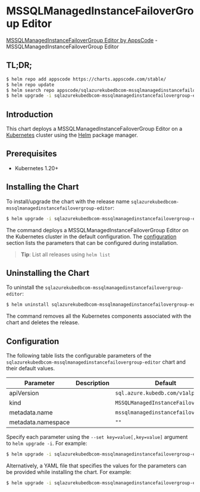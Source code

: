 # MSSQLManagedInstanceFailoverGroup Editor

[MSSQLManagedInstanceFailoverGroup Editor by AppsCode](https://appscode.com) - MSSQLManagedInstanceFailoverGroup Editor

## TL;DR;

```bash
$ helm repo add appscode https://charts.appscode.com/stable/
$ helm repo update
$ helm search repo appscode/sqlazurekubedbcom-mssqlmanagedinstancefailovergroup-editor --version=v0.18.0
$ helm upgrade -i sqlazurekubedbcom-mssqlmanagedinstancefailovergroup-editor appscode/sqlazurekubedbcom-mssqlmanagedinstancefailovergroup-editor -n default --create-namespace --version=v0.18.0
```

## Introduction

This chart deploys a MSSQLManagedInstanceFailoverGroup Editor on a [Kubernetes](http://kubernetes.io) cluster using the [Helm](https://helm.sh) package manager.

## Prerequisites

- Kubernetes 1.20+

## Installing the Chart

To install/upgrade the chart with the release name `sqlazurekubedbcom-mssqlmanagedinstancefailovergroup-editor`:

```bash
$ helm upgrade -i sqlazurekubedbcom-mssqlmanagedinstancefailovergroup-editor appscode/sqlazurekubedbcom-mssqlmanagedinstancefailovergroup-editor -n default --create-namespace --version=v0.18.0
```

The command deploys a MSSQLManagedInstanceFailoverGroup Editor on the Kubernetes cluster in the default configuration. The [configuration](#configuration) section lists the parameters that can be configured during installation.

> **Tip**: List all releases using `helm list`

## Uninstalling the Chart

To uninstall the `sqlazurekubedbcom-mssqlmanagedinstancefailovergroup-editor`:

```bash
$ helm uninstall sqlazurekubedbcom-mssqlmanagedinstancefailovergroup-editor -n default
```

The command removes all the Kubernetes components associated with the chart and deletes the release.

## Configuration

The following table lists the configurable parameters of the `sqlazurekubedbcom-mssqlmanagedinstancefailovergroup-editor` chart and their default values.

|     Parameter      | Description |                    Default                     |
|--------------------|-------------|------------------------------------------------|
| apiVersion         |             | <code>sql.azure.kubedb.com/v1alpha1</code>     |
| kind               |             | <code>MSSQLManagedInstanceFailoverGroup</code> |
| metadata.name      |             | <code>mssqlmanagedinstancefailovergroup</code> |
| metadata.namespace |             | <code>""</code>                                |


Specify each parameter using the `--set key=value[,key=value]` argument to `helm upgrade -i`. For example:

```bash
$ helm upgrade -i sqlazurekubedbcom-mssqlmanagedinstancefailovergroup-editor appscode/sqlazurekubedbcom-mssqlmanagedinstancefailovergroup-editor -n default --create-namespace --version=v0.18.0 --set apiVersion=sql.azure.kubedb.com/v1alpha1
```

Alternatively, a YAML file that specifies the values for the parameters can be provided while
installing the chart. For example:

```bash
$ helm upgrade -i sqlazurekubedbcom-mssqlmanagedinstancefailovergroup-editor appscode/sqlazurekubedbcom-mssqlmanagedinstancefailovergroup-editor -n default --create-namespace --version=v0.18.0 --values values.yaml
```
